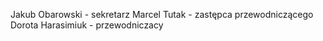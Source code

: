 Jakub Obarowski - sekretarz
Marcel Tutak - zastępca przewodniczącego
Dorota Harasimiuk - przewodniczacy
